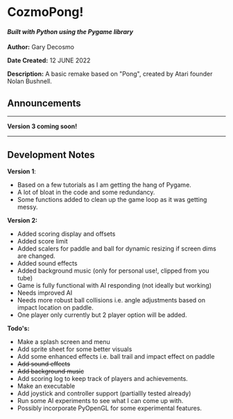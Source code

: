 # CozmoPong!
#### *Built with Python using the Pygame library*

**Author:** Gary Decosmo

**Date Created:** 12 JUNE 2022

**Description:** A basic remake based on  "Pong", created by Atari founder Nolan Bushnell.

## Announcements
---
**Version 3 coming soon!**

---

## Development Notes

**Version 1**:
*  Based on a few tutorials as I am getting the hang of Pygame.
* A lot of bloat in the code and some redundancy. 
* Some functions added to clean up the game loop as it was getting messy.
  
**Version 2:**
* Added scoring display and offsets
* Added score limit
* Added scalers for paddle and ball for dynamic resizing if screen dims are changed.
* Added sound effects
* Added background music (only for personal use!, clipped from you tube)
* Game is fully functional with AI responding (not ideally but working)
* Needs improved AI
* Needs more robust ball collisions i.e. angle adjustments based on impact location on paddle. 
* One player only currently but 2 player option will be added. 

**Todo's:**
* Make a splash screen and menu
* Add sprite sheet for some better visuals
* Add some enhanced effects i.e. ball trail and impact effect on paddle
* ~~Add sound effects~~
* ~~Add background music~~
* Add scoring log to keep track of players and achievements. 
* Make an executable
* Add joystick and controller support (partiallly tested already)
* Run some AI experiments to see what I can come up with. 
* Possibly incorporate PyOpenGL for some experimental features. 

